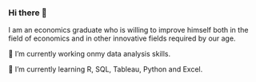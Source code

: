 ### Hi there 👋

I am an economics graduate who is willing to improve himself both in the field of economics and in other innovative fields required by our age.


🔭 I’m currently working onmy data analysis skills.

🌱 I’m currently learning R, SQL, Tableau, Python and Excel.


